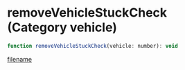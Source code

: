 # removeVehicleStuckCheck (Category vehicle)

```js
function removeVehicleStuckCheck(vehicle: number): void
```

[filename](removeVehicleStuckCheck_m.md ':include')